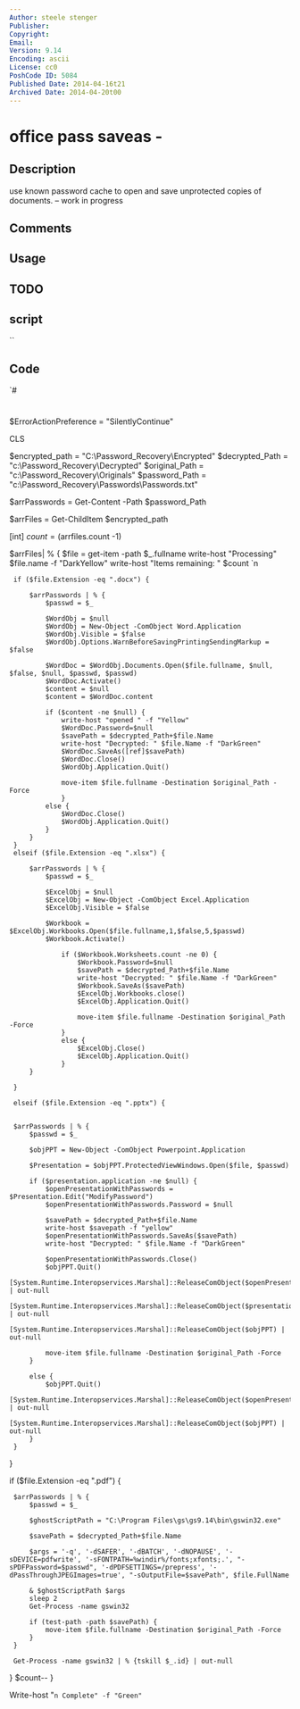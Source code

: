 ```yaml
---
Author: steele stenger
Publisher: 
Copyright: 
Email: 
Version: 9.14
Encoding: ascii
License: cc0
PoshCode ID: 5084
Published Date: 2014-04-16t21
Archived Date: 2014-04-20t00
---
```


# office pass saveas - 

## Description

use known password cache to open and save unprotected copies of documents.   – work in progress

## Comments



## Usage



## TODO



## script

``

## Code

`#
 #
 $ErrorActionPreference = "SilentlyContinue"
 
 CLS
 
 $encrypted_path = "C:\Password_Recovery\Encrypted"
 $decrypted_Path = "c:\Password_Recovery\Decrypted\"
 $original_Path = "c:\Password_Recovery\Originals\"
 $password_Path = "c:\Password_Recovery\Passwords\Passwords.txt"
 
 $arrPasswords = Get-Content -Path $password_Path
 
 $arrFiles = Get-ChildItem $encrypted_path 
 
 [int] $count = ($arrfiles.count -1)
 
 $arrFiles| % {
     $file  = get-item -path $_.fullname 
     write-host "Processing" $file.name -f "DarkYellow"
     write-host "Items remaining: " $count `n
 
     if ($file.Extension -eq ".docx") {
 
         $arrPasswords | % {
             $passwd = $_
             
             $WordObj = $null
             $WordObj = New-Object -ComObject Word.Application
             $WordObj.Visible = $false
             $WordObj.Options.WarnBeforeSavingPrintingSendingMarkup = $false
 
             $WordDoc = $WordObj.Documents.Open($file.fullname, $null, $false, $null, $passwd, $passwd)
             $WordDoc.Activate()
             $content = $null
             $content = $WordDoc.content
 
             if ($content -ne $null) {
                 write-host "opened " -f "Yellow"
                 $WordDoc.Password=$null
                 $savePath = $decrypted_Path+$file.Name
                 write-host "Decrypted: " $file.Name -f "DarkGreen"
                 $WordDoc.SaveAs([ref]$savePath)
                 $WordDoc.Close()
                 $WordObj.Application.Quit()
 
                 move-item $file.fullname -Destination $original_Path -Force
                 }
             else {
                 $WordDoc.Close()
                 $WordObj.Application.Quit()
             }
         }
     }
     elseif ($file.Extension -eq ".xlsx") {
 
         $arrPasswords | % {
             $passwd = $_
             
             $ExcelObj = $null
             $ExcelObj = New-Object -ComObject Excel.Application
             $ExcelObj.Visible = $false
 
             $Workbook = $ExcelObj.Workbooks.Open($file.fullname,1,$false,5,$passwd)
             $Workbook.Activate()
 
                 if ($Workbook.Worksheets.count -ne 0) {
                     $Workbook.Password=$null
                     $savePath = $decrypted_Path+$file.Name
                     write-host "Decrypted: " $file.Name -f "DarkGreen"
                     $Workbook.SaveAs($savePath)
                     $ExcelObj.Workbooks.close()
                     $ExcelObj.Application.Quit()
 
                     move-item $file.fullname -Destination $original_Path -Force
                 }
                 else {
                     $ExcelObj.Close()
                     $ExcelObj.Application.Quit()
                 }
         }
 
     }
     
     elseif ($file.Extension -eq ".pptx") {
 
     
     $arrPasswords | % {
         $passwd = $_
 
         $objPPT = New-Object -ComObject Powerpoint.Application
 
         $Presentation = $objPPT.ProtectedViewWindows.Open($file, $passwd)
 
         if ($presentation.application -ne $null) {
             $openPresentationWithPasswords = $Presentation.Edit("ModifyPassword")
             $openPresentationWithPasswords.Password = $null
 
             $savePath = $decrypted_Path+$file.Name
             write-host $savepath -f "yellow"
             $openPresentationWithPasswords.SaveAs($savePath)
             write-host "Decrypted: " $file.Name -f "DarkGreen"
 
             $openPresentationWithPasswords.Close()
             $objPPT.Quit()
             [System.Runtime.Interopservices.Marshal]::ReleaseComObject($openPresentationWithPasswords) | out-null
             [System.Runtime.Interopservices.Marshal]::ReleaseComObject($presentation) | out-null
             [System.Runtime.Interopservices.Marshal]::ReleaseComObject($objPPT) | out-null
 
             move-item $file.fullname -Destination $original_Path -Force
         }
 
         else {
             $objPPT.Quit()
              [System.Runtime.Interopservices.Marshal]::ReleaseComObject($openPresentationWithPasswords) | out-null
              [System.Runtime.Interopservices.Marshal]::ReleaseComObject($objPPT) | out-null
         }
     }
 }
 
 if ($file.Extension -eq ".pdf") {
 
     $arrPasswords | % {
         $passwd = $_
             
         $ghostScriptPath = "C:\Program Files\gs\gs9.14\bin\gswin32.exe"
         
         $savePath = $decrypted_Path+$file.Name
 
         $args = '-q', '-dSAFER', '-dBATCH', '-dNOPAUSE', '-sDEVICE=pdfwrite', '-sFONTPATH=%windir%/fonts;xfonts;.', "-sPDFPassword=$passwd", '-dPDFSETTINGS=/prepress', '-dPassThroughJPEGImages=true', "-sOutputFile=$savePath", $file.FullName
         
         & $ghostScriptPath $args 
         sleep 2
         Get-Process -name gswin32 
 
         if (test-path -path $savePath) {
             move-item $file.fullname -Destination $original_Path -Force
         }
     }
 
     Get-Process -name gswin32 | % {tskill $_.id} | out-null
 }
 $count--
 }
 
 Write-host "`n Complete" -f "Green"
`

